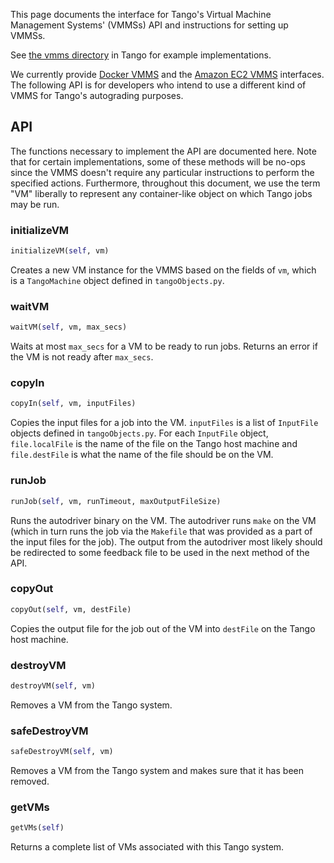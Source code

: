 This page documents the interface for Tango's Virtual Machine Management Systems' (VMMSs) API and instructions for setting up VMMSs.

See <a href="https://github.com/autolab/Tango/tree/master/vmms" target="_blank">the vmms directory</a> in Tango for example implementations.

We currently provide [Docker VMMS](/installation/tango/#docker-vmms-setup) and the [Amazon EC2 VMMS](/installation/tango/#amazon-ec2-vmms-setup) interfaces. The following API is for developers who intend to use a different kind of VMMS for Tango's autograding purposes.


## API

The functions necessary to implement the API are documented here. Note that for certain implementations, some of these methods will be no-ops since the VMMS doesn't require any particular instructions to perform the specified actions. Furthermore, throughout this document, we use the term "VM" liberally to represent any container-like object on which Tango jobs may be run.

### initializeVM

```python
initializeVM(self, vm)
```

Creates a new VM instance for the VMMS based on the fields of `vm`, which is a `TangoMachine` object defined in `tangoObjects.py`.

### waitVM

```python
waitVM(self, vm, max_secs)
```

Waits at most `max_secs` for a VM to be ready to run jobs. Returns an error if the VM is not ready after `max_secs`.

### copyIn

```python
copyIn(self, vm, inputFiles)
```

Copies the input files for a job into the VM. `inputFiles` is a list of `InputFile` objects defined in `tangoObjects.py`. For each `InputFile` object, `file.localFile` is the name of the file on the Tango host machine and `file.destFile` is what the name of the file should be on the VM.

### runJob

```python
runJob(self, vm, runTimeout, maxOutputFileSize)
```

Runs the autodriver binary on the VM. The autodriver runs `make` on the VM (which in turn runs the job via the `Makefile` that was provided as a part of the input files for the job). The output from the autodriver most likely should be redirected to some feedback file to be used in the next method of the API.

### copyOut

```python
copyOut(self, vm, destFile)
```

Copies the output file for the job out of the VM into `destFile` on the Tango host machine.

### destroyVM

```python
destroyVM(self, vm)
```

Removes a VM from the Tango system.

### safeDestroyVM

```python
safeDestroyVM(self, vm)
```

Removes a VM from the Tango system and makes sure that it has been removed.

### getVMs

```python
getVMs(self)
```

Returns a complete list of VMs associated with this Tango system.

